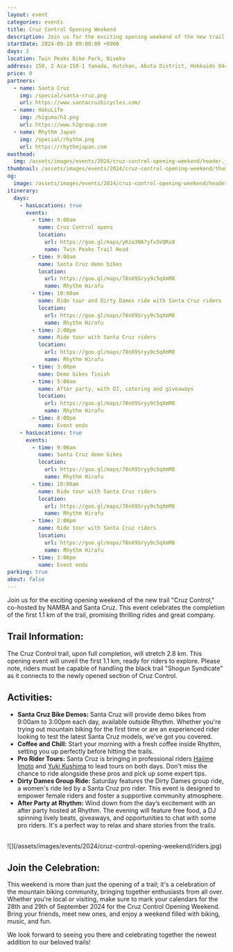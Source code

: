 ```yaml
---
layout: event
categories: events
title: Cruz Control Opening Weekend
description: Join us for the exciting opening weekend of the new trail "Cruz Control," co-hosted by NAMBA and Santa Cruz. This event celebrates the completion of the first 1.1 km of the trail, promising thrilling rides and great company.
startDate: 2024-09-28 09:00:00 +0900
days: 2
location: Twin Peaks Bike Park, Niseko
address: 150, 2 Aza-150-1 Yamada, Kutchan, Abuta District, Hokkaido 044-0081
price: 0
partners:
  - name: Santa Cruz
    img: /special/santa-cruz.png
    url: https://www.santacruzbicycles.com/
  - name: HakuLife
    img: /higuma/h2.png
    url: https://www.h2group.com
  - name: Rhythm Japan
    img: /special/rhythm.png
    url: https://rhythmjapan.com
masthead:
  img: /assets/images/events/2024/cruz-control-opening-weekend/header.jpg
thumbnail: /assets/images/events/2024/cruz-control-opening-weekend/thumb.jpg
og:
  image: /assets/images/events/2024/cruz-control-opening-weekend/header.jpg
itinerary:
  days:
    - hasLocations: true
      events:
        - time: 9:00am
          name: Cruz Control opens
          location:
            url: https://goo.gl/maps/yKza3NA7yfx5VQRx8
            name: Twin Peaks Trail Head
        - time: 9:00am
          name: Santa Cruz demo bikes
          location:
            url: https://goo.gl/maps/78nX9Sryy9c5qXmM8
            name: Rhythm Hirafu
        - time: 10:00am
          name: Ride tour and Dirty Dames ride with Santa Cruz riders
          location:
            url: https://goo.gl/maps/78nX9Sryy9c5qXmM8
            name: Rhythm Hirafu
        - time: 2:00pm
          name: Ride tour with Santa Cruz riders
          location:
            url: https://goo.gl/maps/78nX9Sryy9c5qXmM8
            name: Rhythm Hirafu
        - time: 3:00pm
          name: Demo bikes finish
        - time: 5:00am
          name: After party, with DJ, catering and giveaways
          location:
            url: https://goo.gl/maps/78nX9Sryy9c5qXmM8
            name: Rhythm Hirafu
        - time: 8:00pm
          name: Event ends
    - hasLocations: true
      events:
        - time: 9:00am
          name: Santa Cruz demo bikes
          location:
            url: https://goo.gl/maps/78nX9Sryy9c5qXmM8
            name: Rhythm Hirafu
        - time: 10:00am
          name: Ride tour with Santa Cruz riders
          location:
            url: https://goo.gl/maps/78nX9Sryy9c5qXmM8
            name: Rhythm Hirafu
        - time: 2:00pm
          name: Ride tour with Santa Cruz riders
          location:
            url: https://goo.gl/maps/78nX9Sryy9c5qXmM8
            name: Rhythm Hirafu
        - time: 3:00pm
          name: Event ends
parking: true
about: false
---
```

Join us for the exciting opening weekend of the new trail "Cruz Control," co-hosted by NAMBA and Santa Cruz. This event celebrates the completion of the first 1.1 km of the trail, promising thrilling rides and great company.

## Trail Information:

The Cruz Control trail, upon full completion, will stretch 2.8 km. This opening event will unveil the first 1.1 km, ready for riders to explore. Please note, riders must be capable of handling the black trail "Shogun Syndicate" as it connects to the newly opened section of Cruz Control.

<!-- TRAILFORKS WIDGET START -->
<div class="TrailforksWidgetTrail" data-w="100%" data-h="350px" data-trailid="753804" data-activitytype="1" data-map="1" data-basemap="trailforks" data-elevation="1" data-photos="0" data-title="0" data-info="1" data-trail_opacity="25" data-v="2" data-basicmap="1"></div>

<script type="application/javascript" src="https://es.pinkbike.org/326/sprt/j/trailforks/iframeResizer.min.js"></script>
<script type="text/javascript">
var script = document.createElement("script"); script.setAttribute("src", "https://es.pinkbike.org/ttl-86400/sprt/j/trailforks/widget.js?units=metric"); document.getElementsByTagName("head")[0].appendChild(script); var widgetCheck = false;
</script>
<!-- TRAILFORKS WIDGET END -->

## Activities:

- <strong>Santa Cruz Bike Demos:</strong> Santa Cruz will provide demo bikes from 9:00am to 3:00pm each day, available outside Rhythm. Whether you're trying out mountain biking for the first time or are an experienced rider looking to test the latest Santa Cruz models, we’ve got you covered.
- <strong>Coffee and Chill:</strong> Start your morning with a fresh coffee inside Rhythm, setting you up perfectly before hitting the trails.
- <strong>Pro Rider Tours:</strong> Santa Cruz is bringing in professional riders <a href="https://www.instagram.com/hajimeeeee/" target="_blank">Hajime Imoto</a> and <a href="https://www.instagram.com/yukikushima/" target="_blank">Yuki Kushima</a> to lead tours on both days. Don't miss the chance to ride alongside these pros and pick up some expert tips.
- <strong>Dirty Dames Group Ride:</strong> Saturday features the Dirty Dames group ride, a women's ride led by a Santa Cruz pro rider. This event is designed to empower female riders and foster a supportive community atmosphere.
- <strong>After Party at Rhythm:</strong> Wind down from the day’s excitement with an after party hosted at Rhythm. The evening will feature free food, a DJ spinning lively beats, giveaways, and opportunities to chat with some pro riders. It's a perfect way to relax and share stories from the trails.

<br />
![](/assets/images/events/2024/cruz-control-opening-weekend/riders.jpg)

## Join the Celebration:

This weekend is more than just the opening of a trail; it's a celebration of the mountain biking community, bringing together enthusiasts from all over. Whether you're local or visiting, make sure to mark your calendars for the 28th and 29th of September 2024 for the Cruz Control Opening Weekend. Bring your friends, meet new ones, and enjoy a weekend filled with biking, music, and fun.

We look forward to seeing you there and celebrating together the newest addition to our beloved trails!
